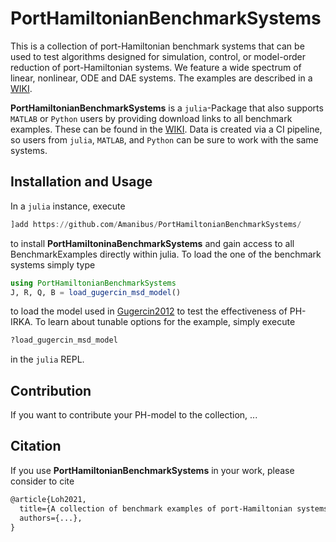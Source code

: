 # PortHamiltonianBenchmarkSystems

This is a collection of port-Hamiltonian benchmark systems that can be used to test algorithms designed for simulation, control, or model-order reduction of port-Hamiltonian systems. We feature a wide spectrum of linear, nonlinear, ODE and DAE systems. The examples are described in a [WIKI](https://github.com/Amanibus/PortHamiltonianBenchmarkSystems/wiki).

**PortHamiltonianBenchmarkSystems** is a ``julia``-Package that also supports ``MATLAB`` or ``Python`` users by providing download links to all benchmark examples. These can be found in the [WIKI](https://github.com/Amanibus/PortHamiltonianBenchmarkSystems/wiki). Data is created via a CI pipeline, so users from ``julia``, ``MATLAB``, and ``Python`` can be sure to work with the same systems.

## Installation and Usage

In a ``julia`` instance, execute
```julia
]add https://github.com/Amanibus/PortHamiltonianBenchmarkSystems/
```
to install **PortHamiltoninaBenchmarkSystems** and gain access to all BenchmarkExamples directly within julia. To load the one of the benchmark systems simply type
```julia
using PortHamiltonianBenchmarkSystems
J, R, Q, B = load_gugercin_msd_model()
```
to load the model used in [Gugercin2012](https://github.com/Amanibus/PortHamiltonianBenchmarkSystems/blob/7c7e588f9bd67ba4a5c67ac37768c9c43021e6e6/bibliography.tex#L9-L17) to test the effectiveness of PH-IRKA. To learn about tunable options for the example, simply execute
```julia
?load_gugercin_msd_model
```
in the ``julia`` REPL.

## Contribution

If you want to contribute your PH-model to the collection, ...

## Citation
If you use **PortHamiltonianBenchmarkSystems** in your work, please consider to cite
```tex
@article{Loh2021,
  title={A collection of benchmark examples of port-Hamiltonian systems},
  authors={...},
}
```

